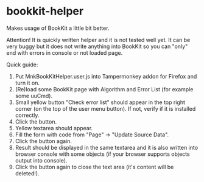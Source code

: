 # bookkit-helper
Makes usage of BookKit a little bit better.

Attention! It is quickly written helper and it is not tested well yet. It can be very buggy but it does not write anything into BookKit so you can "only" end with errors in console or not loaded page.

Quick guide:
1. Put MnkBookKitHelper.user.js into Tampermonkey addon for Firefox and turn it on.
2. (Re)load some BookKit page with Algorithm and Error List (for example some uuCmd).
3. Small yellow button "Check error list" should appear in the top right corner (on the top of the user menu button). If not, verify if it is installed correctly.
4. Click the button.
5. Yellow textarea should appear.
6. Fill the form with code from "Page" -> "Update Source Data".
7. Click the button again.
8. Result should be displayed in the same textarea and it is also written into browser console with some objects (if your browser supports objects output into console).
9. Click the button again to close the text area (it's content will be deleted!).
